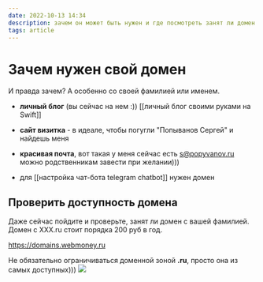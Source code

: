 ```yaml
---
date: 2022-10-13 14:34
description: зачем он может быть нужен и где посмотреть занят ли домен с вашей фамилией?
tags: article
---
```

# Зачем нужен свой домен

И правда зачем? А особенно со своей фамилией или именем. 

- **личный блог** (вы сейчас на нем :)) [[личный блог своими руками на Swift]]

- **сайт визитка** - в идеале, чтобы погугли "Попыванов Сергей" и найдешь меня

- **красивая почта**, вот такая у меня сейчас есть s@popyvanov.ru  можно родственникам завести при желании)))

- для  [[настройка чат-бота telegram chatbot]] нужен домен

## Проверить доступность домена

Даже сейчас пойдите и проверьте, занят ли домен с вашей фамилией. 
Домен с XXX.ru стоит порядка 200 руб в год. 

https://domains.webmoney.ru

Не обязательно ограничиваться доменной зоной **.ru**, просто она из самых доступных)))
![](https://lh3.googleusercontent.com/pw/ADCreHdEhUmIq4zi0NxU05dFweviV4yFyekk8--zv-r0yN8tXifBWiG6Nceg3KIxtSPysuBCtXkUuWmin70nwlxnbIOFb6EGl2C5bLX-MXHcJRTBMOQ2Ss0=w2400)

